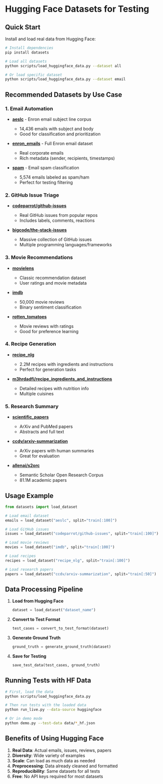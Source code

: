 # Hugging Face Datasets for Testing

## Quick Start

Install and load real data from Hugging Face:

```bash
# Install dependencies
pip install datasets

# Load all datasets
python scripts/load_huggingface_data.py --dataset all

# Or load specific dataset
python scripts/load_huggingface_data.py --dataset email
```

## Recommended Datasets by Use Case

### 1. Email Automation
- **[aeslc](https://huggingface.co/datasets/aeslc)** - Enron email subject line corpus
  - 14,436 emails with subject and body
  - Good for classification and prioritization
  
- **[enron_emails](https://huggingface.co/datasets/enron_emails)** - Full Enron email dataset
  - Real corporate emails
  - Rich metadata (sender, recipients, timestamps)

- **[spam](https://huggingface.co/datasets/spam)** - Email spam classification
  - 5,574 emails labeled as spam/ham
  - Perfect for testing filtering

### 2. GitHub Issue Triage
- **[codeparrot/github-issues](https://huggingface.co/datasets/codeparrot/github-issues)** 
  - Real GitHub issues from popular repos
  - Includes labels, comments, reactions
  
- **[bigcode/the-stack-issues](https://huggingface.co/datasets/bigcode/the-stack-issues)**
  - Massive collection of GitHub issues
  - Multiple programming languages/frameworks

### 3. Movie Recommendations
- **[movielens](https://huggingface.co/datasets/movielens)**
  - Classic recommendation dataset
  - User ratings and movie metadata
  
- **[imdb](https://huggingface.co/datasets/imdb)** 
  - 50,000 movie reviews
  - Binary sentiment classification
  
- **[rotten_tomatoes](https://huggingface.co/datasets/rotten_tomatoes)**
  - Movie reviews with ratings
  - Good for preference learning

### 4. Recipe Generation
- **[recipe_nlg](https://huggingface.co/datasets/recipe_nlg)**
  - 2.2M recipes with ingredients and instructions
  - Perfect for generation tasks
  
- **[m3hrdadfi/recipe_ingredients_and_instructions](https://huggingface.co/datasets/m3hrdadfi/recipe_ingredients_and_instructions)**
  - Detailed recipes with nutrition info
  - Multiple cuisines

### 5. Research Summary
- **[scientific_papers](https://huggingface.co/datasets/scientific_papers)**
  - ArXiv and PubMed papers
  - Abstracts and full text
  
- **[ccdv/arxiv-summarization](https://huggingface.co/datasets/ccdv/arxiv-summarization)**
  - ArXiv papers with human summaries
  - Great for evaluation
  
- **[allenai/s2orc](https://huggingface.co/datasets/allenai/s2orc)**
  - Semantic Scholar Open Research Corpus
  - 81.1M academic papers

## Usage Example

```python
from datasets import load_dataset

# Load email dataset
emails = load_dataset("aeslc", split="train[:100]")

# Load GitHub issues
issues = load_dataset("codeparrot/github-issues", split="train[:100]")

# Load movie reviews
movies = load_dataset("imdb", split="train[:100]")

# Load recipes
recipes = load_dataset("recipe_nlg", split="train[:100]")

# Load research papers
papers = load_dataset("ccdv/arxiv-summarization", split="train[:50]")
```

## Data Processing Pipeline

1. **Load from Hugging Face**
   ```python
   dataset = load_dataset("dataset_name")
   ```

2. **Convert to Test Format**
   ```python
   test_cases = convert_to_test_format(dataset)
   ```

3. **Generate Ground Truth**
   ```python
   ground_truth = generate_ground_truth(dataset)
   ```

4. **Save for Testing**
   ```python
   save_test_data(test_cases, ground_truth)
   ```

## Running Tests with HF Data

```bash
# First, load the data
python scripts/load_huggingface_data.py

# Then run tests with the loaded data
python run_live.py --data-source huggingface

# Or in demo mode
python demo.py --test-data data/*_hf.json
```

## Benefits of Using Hugging Face

1. **Real Data**: Actual emails, issues, reviews, papers
2. **Diversity**: Wide variety of examples
3. **Scale**: Can load as much data as needed
4. **Preprocessing**: Data already cleaned and formatted
5. **Reproducibility**: Same datasets for all tests
6. **Free**: No API keys required for most datasets
